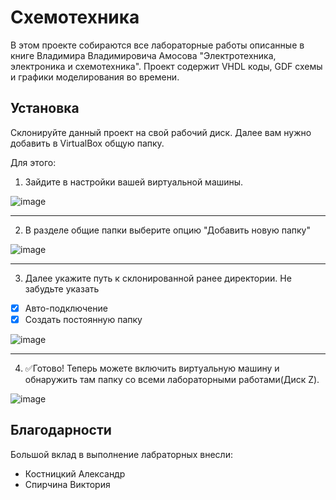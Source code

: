 # Схемотехника


В этом проекте собираются все лабораторные работы описанные в книге Владимира Владимировича Амосова "Электротехника, электроника и схемотехника". Проект содержит VHDL коды, GDF схемы и графики моделирования во времени.


## Установка

Склонируйте данный проект на свой рабочий диск. Далее вам нужно добавить в VirtualBox общую папку. 

Для этого:

  1. Зайдите в настройки вашей виртуальной машины.
  
  ![image](https://i.ibb.co/RNqYczM/42.png)
  
  ---
  
  2. В разделе общие папки выберите опцию "Добавить новую папку"

  ![image](https://i.ibb.co/JrvyvxT/43.png)
  
  ---
  
  3. Далее укажите путь к склонированной ранее директории. Не забудьте указать
  
  - [x] Авто-подключение
  - [x] Создать постоянную папку
  
  ![image](https://i.ibb.co/K9jbJNR/44.png)
  
  ---
  
  4. ✅Готово! Теперь можете включить виртуальную машину и обнаружить там папку со всеми лабораторными работами(Диск Z).
  
  ![image](https://i.ibb.co/2qHvW0Z/45.png)
  
## Благодарности
Большой вклад в выполнение лабраторных внесли:

  - Костницкий Александр
  - Спирчина Виктория
